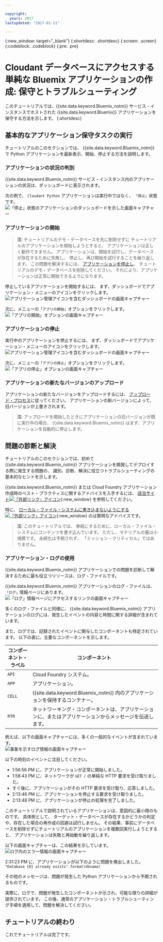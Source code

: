 ```yaml
---

copyright:
  years: 2017
lastupdated: "2017-01-11"

---
```


{:new_window: target="_blank"}
{:shortdesc: .shortdesc}
{:screen: .screen}
{:codeblock: .codeblock}
{:pre: .pre}

<!-- Acrolinx: 2017-01-11 -->

# Cloudant データベースにアクセスする単純な Bluemix アプリケーションの作成: 保守とトラブルシューティング

このチュートリアルでは、{{site.data.keyword.Bluemix_notm}} サービス・インスタンスでホストされた
{{site.data.keyword.Bluemix}} アプリケーションを保守する方法を示します。
{:shortdesc}

<div id="maintenance"></div>

## 基本的なアプリケーション保守タスクの実行

チュートリアルのこのセクションでは、
{{site.data.keyword.Bluemix_notm}} で Python アプリケーションを最新表示、開始、停止する方法を説明します。

### アプリケーションの状況の判別

{{site.data.keyword.Bluemix_notm}} サービス・インスタンス内のアプリケーションの状況は、ダッシュボードに表示されます。

次の例で、
`Cloudant Python` アプリケーションは実行中ではなく、
`「停止」`状態です。<br/>
![「停止」状態のアプリケーションのダッシュボードを示した画面キャプチャー](images/img0037.png)

### アプリケーションの開始

>   **注**: チュートリアルのデモ・データベースを先に削除せずに
    チュートリアルのアプリケーションを開始しようとすると、
    アプリケーションは正しく動作できません。
    アプリケーションは、開始を試行し、データベースが存在するために失敗し、
    停止し、再び開始を試行することを繰り返します。
この問題を解決するには、
    [アプリケーションを停止し](#stopping-your-application)、
    チュートリアルのデモ・データベースを削除してください。
    それにより、アプリケーションは正常に開始できるようになります。

停止しているアプリケーションを開始するには、
まず、ダッシュボードでアプリケーション・メニューのアイコンをクリックします。<br/>
![アプリケーション管理アイコンを含むダッシュボードの画面キャプチャー](images/img0038.png)

次に、メニューの`「アプリの開始」`オプションをクリックします。<br/>
![「アプリの開始」オプションの画面キャプチャー](images/img0039.png)

### アプリケーションの停止

実行中のアプリケーションを停止するには、
まず、ダッシュボードでアプリケーション・メニューのアイコンをクリックします。<br/>
![アプリケーション管理アイコンを含むダッシュボードの画面キャプチャー](images/img0040.png)

次に、メニューの`「アプリの停止」`オプションをクリックします。<br/>
![「アプリの停止」オプションの画面キャプチャー](images/img0041.png)

<div id="troubleshooting"></div>

### アプリケーションの新たなバージョンのアップロード

アプリケーションの新たなバージョンをアップロードするには、
[アップロード・プロセス](create_bmxapp_upload.html)に従ってください。
アプリケーションの新バージョンによって、旧バージョンが上書きされます。

>   **注**: アップロードを開始したときにアプリケーションの旧バージョンが既に実行中の場合、
    {{site.data.keyword.Bluemix_notm}} はまず、アプリケーションを自動的に停止します。

## 問題の診断と解決

チュートリアルのこのセクションでは、初めて
{{site.data.keyword.Bluemix_notm}}
アプリケーションを開発してデプロイする際に発生する問題の、
識別、診断、解決に役立つトラブルシューティングの基本的なヒントを示します。

{{site.data.keyword.Bluemix_notm}} または
Cloud Foundry アプリケーション作成時のベスト・プラクティスに関するアドバイスを入手するには、
[該当サイト![「外部リンク」アイコン](../images/launch-glyph.svg "「外部リンク」アイコン")](https://docs.cloudfoundry.org/devguide/deploy-apps/prepare-to-deploy.html){:new_window} を参照してください。

特に、
[ローカル・ファイル・システムに書き込まないようにする ![「外部リンク」アイコン](../images/launch-glyph.svg "「外部リンク」アイコン")](https://docs.cloudfoundry.org/devguide/deploy-apps/prepare-to-deploy.html#filesystem){:new_window}
のは賢明なアドバイスです。

>   **注**: このチュートリアルでは、
    単純にするために、ローカル・ファイル・システムにコンテンツを書き込んでいます。
    ただし、マテリアルの量は小規模です。
    永続化は予期されず、
    「ミッション・クリティカル」ではありません。

### アプリケーション・ログの使用

{{site.data.keyword.Bluemix_notm}} アプリケーションでの問題を診断して解決するために最も役立つリソースは、ログ・ファイルです。

{{site.data.keyword.Bluemix_notm}} アプリケーションのログ・ファイルは、`「ログ」`情報ページにあります。<br/>
![「ログ」情報ページにアクセスするリンクの画面キャプチャー](images/img0042.png)

多くのログ・ファイルと同様に、
{{site.data.keyword.Bluemix_notm}} アプリケーションのログには、発生したイベントの内容と時間に関する詳細が含まれています。

また、ログでは、記録されたイベントに関与したコンポーネントも特定されています。
以下の表に、主要なコンポーネントを示します。

コンポーネント・ラベル| コンポーネント
----------------|----------
`API`           | Cloud Foundry システム。
`APP`           | アプリケーション。
`CELL`          | {{site.data.keyword.Bluemix_notm}} 内のアプリケーションを保持するコンテナー。
`RTR`           | ネットワーキング・コンポーネントは、アプリケーションに、またはアプリケーションからメッセージを伝送します。

例えば、以下の画面キャプチャーには、多くの一般的なイベントが含まれています。<br/>
![事象を示すログ情報の画面キャプチャー](images/img0043.png)

以下の時刻のイベントに注目してください。

-   1:56:56 PM に、アプリケーションが正常に開始しました。
-   1:58:43 PM に、ネットワークが `GET /` の単純な HTTP 要求を受け取りました。
-   すぐ後に、アプリケーションがその HTTP 要求を受け取り、応答しました。
-   2:13:46 PM に、アプリケーションを停止する要求を受け取りました。
-   2:13:48 PM に、アプリケーションが停止の処理を完了しました。

このチュートリアルで説明されているアプリケーションは、意図的に最小限のものです。
具体例として、
ターゲット・データベースが存在するかどうかの判定や、存在した場合の再作成の回避は試行しません。
その結果、事前にデータベースを削除せずにチュートリアルのアプリケーションを複数回実行しようとすると、
アプリケーションは失敗と再始動を繰り返します。

以下の画面キャプチャーは、この結果を示しています。<br/>
![ログ内のエラー情報の画面キャプチャー](images/img0044.png)

2:31:23 PM に、アプリケーションが以下のように問題を検出しました。<br/>
`"Database {0} already exists".format(dbname)`

その他のメッセージは、問題が発生した Python アプリケーションから予期されるものです。

実際に、ログで、問題が発生したコンポーネントが示され、可能な限りの詳細が提供されています。
この後、通常のアプリケーション・トラブルシューティング手順を適用して、問題を解決してください。

## チュートリアルの終わり

これでチュートリアルは完了です。
